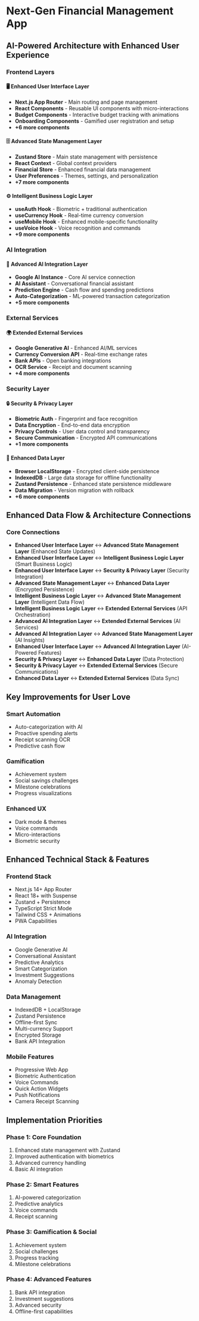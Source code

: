 # Next-Gen Financial Management App
## AI-Powered Architecture with Enhanced User Experience

### Frontend Layers

#### 🖥️ Enhanced User Interface Layer
- **Next.js App Router** - Main routing and page management
- **React Components** - Reusable UI components with micro-interactions
- **Budget Components** - Interactive budget tracking with animations
- **Onboarding Components** - Gamified user registration and setup
- **+6 more components**

#### 🗄️ Advanced State Management Layer
- **Zustand Store** - Main state management with persistence
- **React Context** - Global context providers
- **Financial Store** - Enhanced financial data management
- **User Preferences** - Themes, settings, and personalization
- **+7 more components**

#### ⚙️ Intelligent Business Logic Layer
- **useAuth Hook** - Biometric + traditional authentication
- **useCurrency Hook** - Real-time currency conversion
- **useMobile Hook** - Enhanced mobile-specific functionality
- **useVoice Hook** - Voice recognition and commands
- **+9 more components**

### AI Integration

#### 🤖 Advanced AI Integration Layer
- **Google AI Instance** - Core AI service connection
- **AI Assistant** - Conversational financial assistant
- **Prediction Engine** - Cash flow and spending predictions
- **Auto-Categorization** - ML-powered transaction categorization
- **+5 more components**

### External Services

#### 🌍 Extended External Services
- **Google Generative AI** - Enhanced AI/ML services
- **Currency Conversion API** - Real-time exchange rates
- **Bank APIs** - Open banking integrations
- **OCR Service** - Receipt and document scanning
- **+4 more components**

### Security Layer

#### 🔒 Security & Privacy Layer
- **Biometric Auth** - Fingerprint and face recognition
- **Data Encryption** - End-to-end data encryption
- **Privacy Controls** - User data control and transparency
- **Secure Communication** - Encrypted API communications
- **+1 more components**

#### 💽 Enhanced Data Layer
- **Browser LocalStorage** - Encrypted client-side persistence
- **IndexedDB** - Large data storage for offline functionality
- **Zustand Persistence** - Enhanced state persistence middleware
- **Data Migration** - Version migration with rollback
- **+6 more components**

## Enhanced Data Flow & Architecture Connections

### Core Connections
- **Enhanced User Interface Layer** ↔ **Advanced State Management Layer** (Enhanced State Updates)
- **Enhanced User Interface Layer** ↔ **Intelligent Business Logic Layer** (Smart Business Logic)
- **Enhanced User Interface Layer** ↔ **Security & Privacy Layer** (Security Integration)
- **Advanced State Management Layer** ↔ **Enhanced Data Layer** (Encrypted Persistence)
- **Intelligent Business Logic Layer** ↔ **Advanced State Management Layer** (Intelligent Data Flow)
- **Intelligent Business Logic Layer** ↔ **Extended External Services** (API Orchestration)
- **Advanced AI Integration Layer** ↔ **Extended External Services** (AI Services)
- **Advanced AI Integration Layer** ↔ **Advanced State Management Layer** (AI Insights)
- **Enhanced User Interface Layer** ↔ **Advanced AI Integration Layer** (AI-Powered Features)
- **Security & Privacy Layer** ↔ **Enhanced Data Layer** (Data Protection)
- **Security & Privacy Layer** ↔ **Extended External Services** (Secure Communications)
- **Enhanced Data Layer** ↔ **Extended External Services** (Data Sync)

## Key Improvements for User Love

### Smart Automation
- Auto-categorization with AI
- Proactive spending alerts
- Receipt scanning OCR
- Predictive cash flow

### Gamification
- Achievement system
- Social savings challenges
- Milestone celebrations
- Progress visualizations

### Enhanced UX
- Dark mode & themes
- Voice commands
- Micro-interactions
- Biometric security

## Enhanced Technical Stack & Features

### Frontend Stack
- Next.js 14+ App Router
- React 18+ with Suspense
- Zustand + Persistence
- TypeScript Strict Mode
- Tailwind CSS + Animations
- PWA Capabilities

### AI Integration
- Google Generative AI
- Conversational Assistant
- Predictive Analytics
- Smart Categorization
- Investment Suggestions
- Anomaly Detection

### Data Management
- IndexedDB + LocalStorage
- Zustand Persistence
- Offline-first Sync
- Multi-currency Support
- Encrypted Storage
- Bank API Integration

### Mobile Features
- Progressive Web App
- Biometric Authentication
- Voice Commands
- Quick Action Widgets
- Push Notifications
- Camera Receipt Scanning

## Implementation Priorities

### Phase 1: Core Foundation
1. Enhanced state management with Zustand
2. Improved authentication with biometrics
3. Advanced currency handling
4. Basic AI integration

### Phase 2: Smart Features
1. AI-powered categorization
2. Predictive analytics
3. Voice commands
4. Receipt scanning

### Phase 3: Gamification & Social
1. Achievement system
2. Social challenges
3. Progress tracking
4. Milestone celebrations

### Phase 4: Advanced Features
1. Bank API integration
2. Investment suggestions
3. Advanced security
4. Offline-first capabilities
